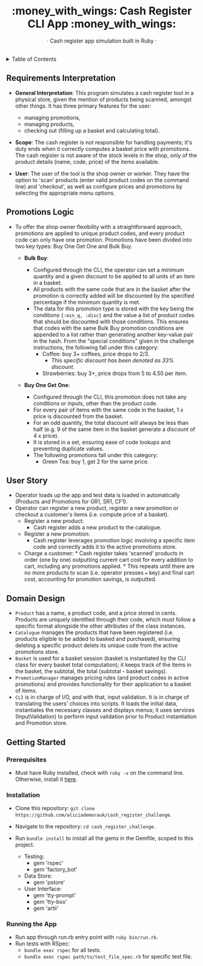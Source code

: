 <div align="center">

<br />

  <h1 align="center"> :money_with_wings: Cash Register CLI App :money_with_wings: </h1>
  
  <p align="center">
    <p> · Cash register app simulation built in Ruby · </p>
  </p>
  
</div>

<br />

<!-- TABLE OF CONTENTS -->
<details>
  <summary>Table of Contents</summary>
  <ol>
    <li>
      <a href="#summary">Requirements Interpretation</a>
    </li>
    <li>
      <a href="#promotions-logic">Promotions Logic</a>
    </li>
    <li>
      <a href="#user-story">User Story</a>
    </li>
    <li>
      <a href="#domain-design">Domain Design</a>
    </li>
      <a href="#getting-started">Getting Started</a>
      <ul>
        <li><a href="#prerequisites">Prerequisites</a></li>
        <li><a href="#installation">Installation</a></li>
        <li><a href="#running-the-app">Running The App</a></li>
      </ul>
  </ol>
</details>

## Requirements Interpretation

* **General Interpretation**: This program simulates a cash register tool in a physical store, given the mention of products being scanned, amongst other things. It has three primary features for the user: 
    * managing promotions, 
    * managing products,
    * checking out (filling up a basket and calculating total). 

* **Scope**: The cash register is not responsible for handling payments; it's duty ends when it correctly computes a basket price with promotions. The cash register is not aware of the stock levels in the shop, only of the product details (name, code, price) of the items available.

* **User**: The user of the tool is the shop owner or worker. They have the option to 'scan' products (enter valid product codes on the command line) and 'checkout', as well as configure prices and promotions by selecting the appropriate menu options.

## Promotions Logic

* To offer the shop owner flexibility with a straightforward approach, promotions are applied to unique product codes, and every product code can only have one promotion. Promotions have been divided into two key types: Buy One Get One and Bulk Buy.
  
    * **Bulk Buy**:
        * Configured through the CLI, the operator can set a minimum quantity and a given discount to be applied to all units of an item in a basket.
        * All products with the same code that are in the basket after the promotion is correctly added will be discounted by the specified percentage if the minimum quantity is met.
        * The data for this promotion type is stored with the key being the conditions `{:min_q, :disc}` and the value a list of product codes that should be discounted with those conditions. This ensures that codes with the same Bulk Buy promotion conditions are appended to a list rather than generating another key-value pair in the hash. From the "special conditions" given in the challenge instructions, the following fall under this category:
            * Coffee: buy 3+ coffees, price drops to 2/3.
                * <em> This specific discount has been denoted as 33% discount.</em>
            * Strawberries: buy 3+, price drops from 5 to 4.50 per item.
          
    * **Buy One Get One**:
        * Configured through the CLI, this promotion does not take any conditions or inputs, other than the product code.
        * For every pair of items with the same code in the basket, 1 x price is discounted from the basket.
        * For an odd quantity, the total discount will always be less than half (e.g. 9 of the same item in the basket generate a discount of 4 x price).
        * It is stored in a set, ensuring ease of code lookups and preventing duplicate values.
        * The following promotions fall under this category:
            * Green Tea: buy 1, get 2 for the same price.

## User Story

* Operator loads up the app and test data is loaded in automatically (Products and Promotions for GR1, SR1, CF1).
* Operator can register a new product, register a new promotion or checkout a customer's items (i.e. compute price of a basket).
  * Register a new product:
      * Cash register adds a new product to the catalogue.
  * Register a new promotion:
       * Cash register leverages promotion logic involving a specific item code and correctly adds it to the active promotions store.
  * Charge a customer:
        * Cash register takes 'scanned' products in order (one by one) outputting current cart cost for every addition to cart, including any promotions applied.
        * This repeats until there are no more products to scan (i.e. operator presses `=` key) and final cart cost, accounting for promotion savings, is outputted.

## Domain Design

* `Product` has a name, a product code, and a price stored in cents. Products are uniquely identified through their code, which must follow a specific format alongside the other attributes of the class instances.
* `Catalogue` manages the products that have been registered (i.e. products eligible to be added to basked and purchased), ensuring deleting a specific product delets its unique code from the active promotions store.
* `Basket` is used for a basket session (basket is instantiated by the CLI class for every basket total computation); it keeps track of the items in the basket, the subtotal, the total (subtotal - basket savings).
* `PromotionManager` manages pricing rules (and product codes in active promotions) and provides functionality for their application to a basket of items.
* `CLI` is in charge of I/O, and with that, input validation. It is in charge of translating the users' choices into scripts. It loads the initial data, instantiates the necessary classes and displays menus; it uses services (InputValidation) to perform input validation prior to Product instantiation and Promotion store.

## Getting Started

### Prerequisites

* Must have Ruby installed, check with `ruby -v` on the command line. Otherwise, install it [here](https://www.ruby-lang.org/en/documentation/installation/).


### Installation

  * Clone this repository: `git clone https://github.com/aliciademorauk/cash_register_challenge`.

  * Navigate to the repository: `cd cash_register_challenge`.
    
  * Run `bundle install` to install all the gems in the Gemfile, scoped to this project.
      * Testing:
          * gem 'rspec'
          * gem 'factory_bot'
      * Data Store:
          * gem 'pstore'
      * User Interface:
          * gem 'tty-prompt'
          * gem 'tty-box'
          * gem 'artii'
    

### Running the App
    
  * Run app through run.rb entry point with `ruby bin/run.rb`.
  * Run tests with RSpec:
    * `bundle exec rspec` for all tests.
    * `bundle exec rspec path/to/test_file_spec.rb` for specific test file.
